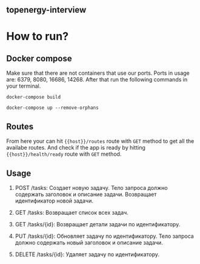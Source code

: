 ## topenergy-interview

# How to run?

## Docker compose

Make sure that there are not containers that use our ports.
Ports in usage are: 6379, 8080, 16686, 14268.
After that run the following commands in your terminal.

```
docker-compose build
```

```
docker-compose up --remove-orphans
```

## Routes

From here your can hit `{{host}}/routes` route with `GET` method to get all the availabe routes.
And check if the app is ready by hitting `{{host}}/health/ready` route with `GET` method.

## Usage

1. POST /tasks: Создает новую задачу. Тело запроса должно содержать заголовок и описание задачи. Возвращает идентификатор новой задачи.

2. GET /tasks: Возвращает список всех задач.

3. GET /tasks/{id}: Возвращает детали задачи по идентификатору.

4. PUT /tasks/{id}: Обновляет задачу по идентификатору. Тело запроса должно содержать новый заголовок и описание задачи.

5. DELETE /tasks/{id}: Удаляет задачу по идентификатору.
